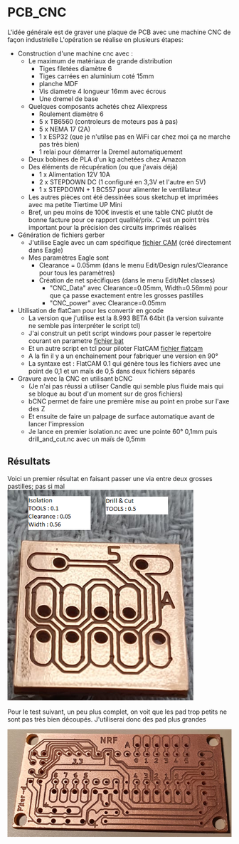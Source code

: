 # PCB_CNC

L'idée générale est de graver une plaque de PCB avec une machine CNC de façon industrielle
L'opération se réalise en plusieurs étapes:
- Construction d'une machine cnc avec :
  - Le maximum de matériaux de grande distribution
    - Tiges filetées diamètre 6
    - Tiges carrées en aluminium coté 15mm
    - planche MDF
    - Vis diametre 4 longueur 16mm avec écrous
    - Une dremel de base
  - Quelques composants achetés chez Aliexpress
    - Roulement diamètre 6
    - 5 x TB6560 (controleurs de moteurs pas à pas)
    - 5 x NEMA 17 (2A)
    - 1 x ESP32 (que je n'utilse pas en WiFi car chez moi ça ne marche pas très bien)
    - 1 relai pour démarrer la Dremel automatiquement
  - Deux bobines de PLA d'un kg achetées chez Amazon 
  - Des éléments de récupération (ou que j'avais déjà)
    - 1 x Alimentation 12V 10A
    - 2 x STEPDOWN DC (1 configuré en 3,3V et l'autre en 5V)
    - 1 x STEPDOWN + 1 BC557 pour alimenter le ventillateur
  - Les autres pièces ont été dessinées sous sketchup et imprimées avec ma petite Tiertime UP Mini
  - Bref, un peu moins de 100€ investis et une table CNC plutôt de bonne facture pour ce rapport qualité/prix. C'est un point très important pour la précision des circuits imprimés réalisés
- Génération de fichiers gerber
  - J'utilise Eagle avec un cam spécifique [fichier CAM](cnc.cam) (créé directement dans Eagle)
  - Mes paramètres Eagle sont
    - Clearance = 0.05mm (dans le menu Edit/Design rules/Clearance pour tous les paramètres)
    - Création de net spécifiques (dans le menu Edit/Net classes)
      - "CNC_Data" avec Clearance=0.05mm, Width=0.56mm) pour que ça passe exactement entre les grosses pastilles
      - "CNC_power" avec Clearance=0.05mm
- Utilisation de flatCam pour les convertir en gcode
  - La version que j'utilise est la 8.993 BETA 64bit (la version suivante ne semble pas interpréter le script tcl)
  - J'ai construit un petit script windows pour passer le repertoire courant en parametre [fichier bat](FlatCAM.bat)
  - Et un autre script en tcl pour piloter FlatCAM [fichier flatcam](generic.FlatScript)
  - A la fin il y a un enchainement pour fabriquer une version en 90°
  - La syntaxe est : FlatCAM 0.1 qui génère tous les fichiers avec une point de 0,1 et un maïs de 0,5 dans deux fichiers séparés
- Gravure avec la CNC en utilisant bCNC
  - (Je n'ai pas réussi a utiliser Candle qui semble plus fluide mais qui se bloque au bout d'un moment sur de gros fichiers)
  - bCNC permet de faire une première mise au point en probe sur l'axe des Z
  - Et ensuite de faire un palpage de surface automatique avant de lancer l'impression
  - Je lance en premier isolation.nc avec une pointe 60° 0,1mm puis drill_and_cut.nc avec un maïs de 0,5mm

## Résultats
Voici un premier résultat en faisant passer une via entre deux grosses pastilles; pas si mal
![plot](png/test1.png)

Pour le test suivant, un peu plus complet, on voit que les pad trop petits ne sont pas très bien découpés. J'utiliserai donc des pad plus grandes

![plot](png/arduino_nrf.png)
